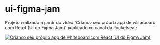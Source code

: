 # ui-figma-jam

Projeto realizado a partir do vídeo 'Criando seu próprio app de whiteboard com React (UI do Figma Jam)' publicado no canal da Rocketseat:

[![Criando seu próprio app de whiteboard com React (UI do Figma Jam)](http://img.youtube.com/vi/J3vbTM21uDs/0.jpg)](http://www.youtube.com/watch?v=J3vbTM21uDs "Criando seu próprio app de whiteboard com React (UI do Figma Jam)")
